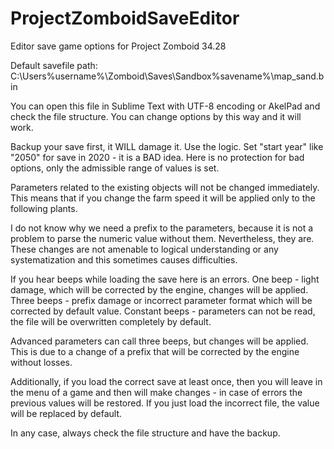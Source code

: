 # ProjectZomboidSaveEditor
Editor save game options for Project Zomboid 34.28

Default savefile path: 
C:\Users\%username%\Zomboid\Saves\Sandbox\%savename%\map_sand.bin

You can open this file in Sublime Text with UTF-8 encoding or AkelPad and check the file structure.
You can change options by this way and it will work.

Backup your save first, it WILL damage it.
Use the logic. 
Set "start year" like "2050" for save in 2020 - it is a BAD idea.
Here is no protection for bad options, only the admissible range of values is set.

Parameters related to the existing objects will not be changed immediately.
This means that if you change the farm speed it will be applied only to the following plants.

I do not know why we need a prefix to the parameters, 
because it is not a problem to parse the numeric value without them.
Nevertheless, they are.
These changes are not amenable to logical understanding or any systematization 
and this sometimes causes difficulties.

If you hear beeps while loading the save here is an errors.
One beep - light damage, which will be corrected by the engine, changes will be applied.
Three beeps - prefix damage or incorrect parameter format which will be corrected by default value.
Constant beeps - parameters can not be read, the file will be overwritten completely by default.

Advanced parameters can call three beeps, but changes will be applied.
This is due to a change of a prefix that will be corrected by the engine without losses.

Additionally, if you load the correct save at least once, then you will leave in the menu of a game 
and then will make changes - in case of errors the previous values will be restored.
If you just load the incorrect file, the value will be replaced by default.

In any case, always check the file structure and have the backup.
